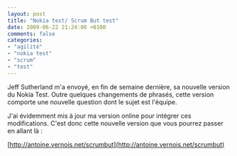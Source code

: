 ```yaml
---
layout: post
title: "Nokia test/ Scrum But test"
date: 2009-06-22 21:24:00 +0100
comments: false
categories: 
- "agilité"
- "nokia test"
- "scrum"
- "test"
---
```

Jeff Sutherland m'a envoyé, en fin de semaine dernière, sa nouvelle version du Nokia Test.
Outre quelques changements de phrasés, cette version comporte une nouvelle question dont le sujet est l'équipe.

J'ai évidemment mis à jour ma version online pour intégrer ces modifications. 
C'est donc cette nouvelle version que vous pourrez passer en allant là : 

[http://antoine.vernois.net/scrumbut](http://antoine.vernois.net/scrumbut)


